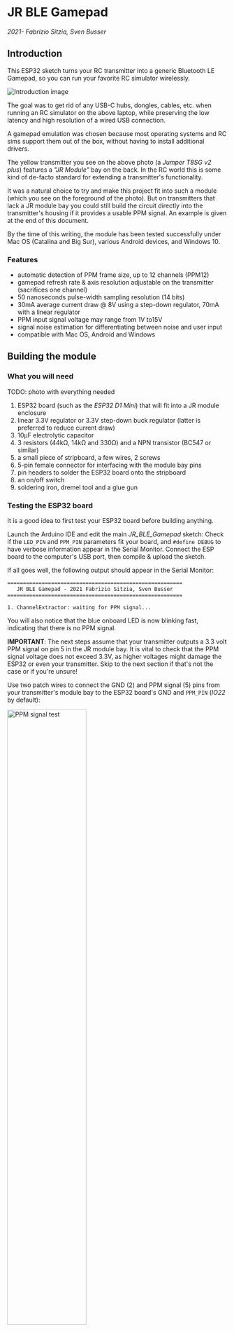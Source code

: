 # JR BLE Gamepad
*2021- Fabrizio Sitzia, Sven Busser*

## Introduction

This ESP32 sketch turns your RC transmitter into a generic Bluetooth LE Gamepad, so you can run your favorite RC simulator wirelessly.

![Introduction image](data/images/intro.jpg)

The goal was to get rid of any USB-C hubs, dongles, cables, etc. when running an RC simulator on the above laptop, while preserving the low latency and high resolution of a wired USB connection.

A gamepad emulation was chosen because most operating systems and RC sims support them out of the box, without having to install additional drivers.

The yellow transmitter you see on the above photo (a *Jumper T8SG v2 plus*) features a *"JR Module"* bay on the back. In the RC world this is some kind of de-facto standard for extending a transmitter's functionality.

It was a natural choice to try and make this project fit into such a module (which you see on the foreground of the photo). But on transmitters that lack a JR module bay you could still build the circuit directly into the transmitter's housing if it provides a usable PPM signal. An example is given at the end of this document.

By the time of this writing, the module has been tested successfully under Mac OS (Catalina and Big Sur), various Android devices, and Windows 10.

### Features

- automatic detection of PPM frame size, up to 12 channels (PPM12)
- gamepad refresh rate & axis resolution adjustable on the transmitter (sacrifices one channel)
- 50 nanoseconds pulse-width sampling resolution (14 bits)
- 30mA average current draw @ 8V using a step-down regulator, 70mA with a linear regulator
- PPM input signal voltage may range from 1V to15V
- signal noise estimation for differentiating between noise and user input
- compatible with Mac OS, Android and Windows




## Building the module

### What you will need

TODO: photo with everything needed

1. ESP32 board  (such as the *ESP32 D1 Mini*) that will fit into a JR module enclosure
2. linear 3.3V regulator or 3.3V step-down buck regulator (latter is preferred to reduce current draw)
3. 10µF electrolytic capacitor
4. 3 resistors (44kΩ, 14kΩ and 330Ω) and a NPN transistor (BC547 or similar)
5. a small piece of stripboard, a few wires, 2 screws
6. 5-pin female connector for interfacing with the module bay pins
7. pin headers to solder the ESP32 board onto the stripboard
8. an on/off switch
9. soldering iron, dremel tool and a glue gun

### Testing the ESP32 board

It is a good idea to first test your ESP32 board before building anything.

Launch the Arduino IDE and edit the main *JR_BLE_Gamepad* sketch: Check if the `LED_PIN` and `PPM_PIN` parameters fit your board, and `#define DEBUG` to have  verbose information appear in the Serial Monitor. Connect the ESP board to the computer's USB port, then compile & upload the sketch.

If all goes well, the following output should appear in the Serial Monitor:

	========================================================
	   JR BLE Gamepad - 2021 Fabrizio Sitzia, Sven Busser   
	========================================================
	
	1. ChannelExtractor: waiting for PPM signal...

You will also notice that the blue onboard LED is now blinking fast, indicating that there is no PPM signal.

**IMPORTANT**: The next steps assume that your transmitter outputs a 3.3 volt PPM signal on pin 5 in the JR module bay.
It is vital to check that the PPM signal voltage does not exceed 3.3V, as higher voltages might damage the ESP32 or even your transmitter. Skip to the next section if that's not the case or if you're unsure!

Use two patch wires to connect the GND (2) and PPM signal (5) pins from your transmitter's module bay to the ESP32 board's GND and `PPM_PIN` (*IO22* by default):

<img alt="PPM signal test" src="data/images/ppm_test.jpg" width="60%">

Configure your transmitter to output a PPM signal.

As soon as a PPM signal is detected you should see something like this appearing in the monitor log:

	2. NoiseEstimator: sampling noise...
	   Diff : 1 1 21 21 21 21 
	   Noise threshold (max) = 25
	
	3. GamepadRefresh: axisCount = 6
	   No refresh rate channel: using REFRESH_RATE_DEFAULT = -25
	   Negative refresh rate --> 8-bit gamepad (compatibility mode) @ 25 Hz
	   Waiting for Bluetooth connection...

*Note: Ignore the "rmt error" appearing immediately after this. BLE initialization interferes with RMT, causing a glitch!*

You will notice that the blue LED is now blinking slowly, indicating that there is no Bluetooth connection.

Open the Bluetooth settings on your computer. You should see a device called *JR Gamepad 8*.
Pair the device, and if all goes well the onboard LED will turn a steady blue, and a stream of axis values will appear in the serial monitor:

	-62 -65 196 196 -11468 32767 / 25 Hz
	-65 -127 131 196 -11468 32767 / 25 Hz
	-62 -131 196 262 -11468 32767 / 25 Hz
	-62 -65 196 196 -11468 32767 / 25 Hz
	-65 -65 196 196 -11468 32767 / 25 Hz
	-131 -65 196 196 -11465 32767 / 25 Hz
	-65 -65 196 262 -11468 32767 / 25 Hz
	-65 -65 199 262 -11468 32767 / 25 Hz
	-65 -65 134 196 -11468 32767 / 25 Hz

Those values appear at a slow rate when you are not touching the transmitter's sticks. But as soon as you wiggle the sticks it will jump to the specified refresh rate (25 Hz)

Go ahead and try your RC simulator now ;-)


### Building the circuit on a breadboard

Now build up the following circuit on a breadboard:

![schematic](data/images/schematic.png)
The real thing should look a bit like the photo below.

**IMPORTANT**: Never plug in the USB connector when the ESP32 board is being powered by another power source (such as the battery on the photo), as this could damage your board or your computer's USB port!

![breadboard](data/images/breadboard.jpg)

The purpose of the transistor circuit is to shift a wide range of input PPM signal voltages down or up to 3.3V.

If you had to skip the PPM test in the previous section, you may perform it safely now.


### Soldering the circuit on a stripboard

Those instructions assume that the stripboard circuit is intended to be fit into a Jumper-style "DIY box" that you can either order online, or 3D-print using the model included in this project.

Prepare a piece of stripboard with the following dimensions:

TODO



## Transmitters lacking a module bay

Transmitters that lack a JR module bay can still be turned into a Bluetooth gamepad. The only condition is that they have to provide a usable PPM signal!

The XK X6 is an unexpensive transmitter that was bundled with the micro-heli that you see on the photo:

<img src="data/images/X6_front.jpg" width="80%" alt="X6 front view">

It lacks a module bay, but it does feature a trainer port on the back. Trainer ports typically carry a standard PPM8 signal:

<img src="data/images/X6_rear.jpg" width="80%" alt="X6 rear view">

The best way to find out is to actually measure the trainer port signal with an oscilloscope:

<img src="data/images/X6_PPM.jpg" width="80%" alt="X6 PPM signal">

And yes, it turns out to be a standard 8-channel PPM signal with 3.3V amplitude. That signal can be fed directly to an ESP32 IO pin. No voltage-level shifting is required!

The ESP32 has to be powered with a 3.3V source.

You could of course use a separate voltage regulator that you feed from the transmitter's battery, but in this case it turns out that we can use the X6 transmitter's onboard regulated power:

<img src="data/images/X6_AMS1117.jpg" width="80%" alt="X6 voltage regulator">

The X6 transmitter uses a regular AMS1117 3.3V linear voltage regulator that you can see in the center of the photo. That regulator has a 1A max current rating and the transmitter draws 150mA, so there will be no problem in providing an extra 30mA to the ESP32 board.

The X6 main board also features measuring pads which are convenient for soldering the GND, 3.3V and PPM wires for the ESP32 board. Those pads are circled in red in the above photo.

Now, as this is intended as a proof-of-concept rather than a definite build, the wires are not soldered directly to the ESP board but to a 3-pin header instead, with patch wires connected to the board:

<img src="data/images/X6_ESP32.jpg" width="80%" alt="X6 voltage regulator">

The ESP32 board is wedged on the left side of the X6 transmitter's casing, as this was deemed the best location to avoid obstructing the Bluetooth antenna.

A definite build should of course properly secure the board in the X6 casing (it is left "floating" in this build), include a switch for cutting power to the ESP and holes in the transmitter's case for viewing the board's LEDs and for accessing the USB port.

#### Configuration

The X6 does not give any possibility to tweak the PPM signal and the channels and switches have a fixed function: The first 4 channels are used for the sticks (aileron, elevator, throttle and rudder), the 5th is for setting the helicopter's tail gyro gain and the 6th is used for collective pitch.

Two different gyro gain values can be configured on the transmitter and toggled with a switch. That makes the "gyro gain" channel interesting as a "refresh rate channel" candidate!

The ESP32 has therefore been configured with `FORCE_CHANNEL_COUNT` and `REFRESH_RATE_CHANNEL` both set to 5. Two different gamepad modes / refresh rates can thus be configured on the transmitter.

The 4 channels for the stick functions are configured with a linear curve ranging from -100 to 100.
Expo, dual-rates, pitch curves, etc. are best set on the RC simulator, not on the transmitter!

##### X6 transmitter with the BLE mod in action:

[!![XK X6 BLE demo](data/images/XK_X6_BLE_DEMO.jpg)](https://youtu.be/LZBl3hdAWv4)

##### Note:

The X6 transmitter has a quirk which interferes with the ESP32's initial noise estimation, resulting in a weird gamepad behaviour:

When powering on the transmitter, the throttle stick must be set at its bottom position, otherwise it goes BEEP BEEP BEEP until you move the stick down. That beeping disrupts the PPM signal ...the X6 designers have probably deemed a proper BEEP to be more important as a timely PPM signal!

Therefore, make sure the throttle stick is at the bottom **<u>before</u>** switching on the transmitter.

## Usage & Fine-tuning

The default parameters of this sketch are tuned for maximum compatibility with gamepad drivers, not for maximum performance!

The defaults force a fixed 6-axis gamepad with low resolution (7 bit) and a 25Hz refresh rate. Your transmitter can do a lot better than that!

You should therefore modify the *Configurable parameters* in the main `JR_BLE_Gamepad` sketch, as explained in this section.

### Number of channels vs number of gamepads

A standard PPM signal contains 8 channels, which have to be mapped to gamepad axes.

Generic gamepad drivers however support at most 6 axes per gamepad: 4 analog stick axes plus 2 analog trigger buttons.

Therefore, if more than 6 channels are required, they will be mapped to a second gamepad. But some gamepad drivers (most notably Android) have trouble dealing with dual gamepad configurations, which is why the default setting is to limit the number of axes to 6.

Another issue with dual gamepad configurations is their support by RC simulators: The operating system properly recognizing two gamepads is only one part of the equation. A sim that is not limited to a single gamepad is the second part.

> The `FORCE_CHANNEL_COUNT` parameter is set to 6 by default, forcing a single gamepad configuration regardless of the number of channels available in the PPM signal.
>
> If you want to use all the available PPM channels, then set the `FORCE_CHANNEL_COUNT` parameter to 0 (zero).

### 7-, 8-, 15- and 16-bit axis resolutions

8-bit axis resolution is the norm for your average gamepad that does not feature the high-precision gimbals found in a good RC transmitter.

The USB HID standard (it's the same for Bluetooth) allows specifying 16-bit resolution axes, but not every gamepad driver supports this, which is why the default resolution is 8-bit.

Actually, the default resolution is effectively only 7-bit due to a workaround for a Unity engine bug under Windows. Only positive axis values are used when the workaround is enabled, cutting the available resolution in half!

> 8-bit resolution is selected by setting a negative gamepad refresh rate value.
> 16-bit resolution is selected by setting a positive gamepad refresh rate value.
>
> By default `REFRESH_RATE_DEFAULT` is set to -25, resulting in a 25 Hz gamepad refresh rate with 8-bit axis resolution. You can change this value of course, but a more flexible way is to use a *refresh rate channel* as explained later.
>
> If you do not intend to run RC simulators under Windows, you should disable the Unity bug workaround by setting `UNITY_BUG_WORKAROUND` to 0 (zero)
> The effect of the workaround is that only positive axis values are used instead of the full negative to positive value range, thus effectively cutting the axis resolution in half!
>
> While this has no impact in 16-bit *high-resolution* mode (pulse-width sampling resolution is 14-bit) the difference is quite noticeable in 8-bit *compatibility* mode!

### The refresh rate channel

The gamepad refresh rate specifies how often position updates are sent to the computer.

This is a critical setting that varies a lot among gamepad driver implementations: Too low a value and the sticks will feel unresponsive, too high a value and the gamepad driver will have trouble keeping up with the position updates, resulting in stuttering or extreme lag.
You should strive for the highest possible refresh rate that will not overwhelm your gamepad driver.

The idea behind a *refresh rate channel* is to use one of the PPM channels to set the gamepad refresh rate.

This will sacrifice one channel, but it will give you a lot more flexibility as you can select 8-bit or 16-bit axis resolution and set the gamepad refresh rate on the fly from your RC transmitter, without having to edit the configuration parameters and re-flash the ESP32 board!

> Set `REFRESH_RATE_CHANNEL` to the number of the channel that you want to use as the refresh rate channel.
> Note that the availability of a refresh rate channel overrides `REFRESH_RATE_DEFAULT`.
>
> If you do not want to use a refresh rate channel then set `REFRESH_RATE_CHANNEL` to 0 (zero).

### Gamepad modes

The gamepad refresh rate can be changed on the fly, for example by mapping the refresh rate channel to a rotary knob on your transmitter, or by mapping discrete channel values to different switch positions.

Switching between 8- and 16-bit axis resolutions and between single and dual gamepad modes however affects the structure of the data that is sent via Bluetooth (different HID reports) This means that the module has to be restarted in order for a mode switch to take effect. You may also have to un-pair & re-pair the module with the computer afterwards!

There are 8 gamepad modes in total:

| Bluetooth name  | Res / #ch | Comment                                                 |
| --------------- | ------------------------------------------------------------ | ------------------------------------------------------------ |
| JR Gamepad 8    | 8-bit / 6 | *Compatibility* mode<br />Necessary on some Android devices. |
| JR Gamepad 16   | 16-bit / 6 | *High-resolution* mode<br />This is the overall best performance mode. |
| JR Gamepad 2x8  | 8-bit / 12 | Use only if you're stuck with 8-bit and need more than 6 channels. |
| JR Gamepad 2x16 | 16-bit / 12 | The preferred choice if you need more than 6 channels. |
| JR Gamepad 7 | 7-bit / 6 | ...same as the above modes, but with the Unity bug under<br />Windows workaround enabled.<br />Resolution is cut in half, effectively losing 1 bit of precision! |
| JR Gamepad 15 | 15-bit / 6 |  |
| JR Gamepad 2x7 | 7-bit / 12 |  |
| JR Gamepad 2x15 | 15-bit / 12 |  |

### PPM frame size

A standard 8-channel PPM frame has a length of 22.5 milliseconds, which means that channel values are updated at a 44 Hz rate.

You can improve on this if your transmitter allows you to tweak the PPM signal settings: Only include the channels that you really need, and set a PPM frame size that you calculate using the following formula:

​	*`number of channels * 2 ms + 2.6 ms = frame size in milliseconds`*

The 2.6 ms in the above formula is the 2.5 ms minimum sync pulse length plus a little margin (...this sketch allows for shorter sync pulses than the standard 4.6 ms)

As an example, if you only need 6 channels you will get:

​	`6 * 2 ms + 2.6 ms = 14.6 ms`

This equates to a 68 Hz update rate, which is quite an improvement over 44 Hz!

You could reduce the frame size even further by using non-standard channel pulse-widths and a shorter sync pulse length, but this will render the module incompatible with standard PPM signals.

On transmitters runninng the open-source *DeviationTX* firmware, the PPM protocol and the number of channels is configured in the *Model setup* page:

<img src="data/images/num_channels.jpg" width="50%" alt="Number of PPM channels">

The frame size is defined in the PPM protocol's settings page:

<img src="data/images/frame_size.jpg" width="50%" alt="PPM frame size">

On *DeviationTX* the delta pulse width is set to 400 microseconds by default. You should set it to 500 to use the full sampling resolution, and limit all your channels to the -100 to +100 value range.

### The author's settings

The author's module is configured with `FORCE_CHANNEL_COUNT` set to 0 (zero), `REFRESH_RATE_CHANNEL`  to 6, and the  `UNITY_BUG_WORKAROUND` is enabled, so the transmitter can also be used on *Unity*-engine based simulators (such as *CGM Next* and *FPV Freerider*) on Windows PCs.

This gives a lot of flexibility when running various RC simulators on different systems, while at the same time allowing tuning the module's settings on the transmitter.

Six channels are sufficient for all the simulators used by the author (*CGM Next, FPV Freerider* and *Picasim*).
The channels are mapped as follows:

- The first 4 are used for the stick axes (aileron, elevator, throttle and rudder)
  On the transmitter they are mapped with a linear curve from -100 to 100
- The 5th channel is used to map additional functions that are put on switches, such as selecting different flight conditions, autorotation, retracting landing gear, etc.
- And the 6th is used as the refresh rate channel.

The Macbook runs at the 100 Hz maximum refresh rate (...because it can ;-)

But different refresh rates and modes have to be used on the Android devices: The *Bqeel Y4 Max* TV box only works reliably in 8-bit mode up to 25 Hz, while the *Blackview Tab 8* tablet works fine in 16-bit mode up to 80 Hz.

Different refresh rate channel values have therefore been mapped to different switch positions on the transmitter, to select the gamepad mode and refresh rate that best fits a particular system.



## Credits

| To           | For                                                          |
| ------------ | ------------------------------------------------------------ |
| Sven Busser  | the design of the 3D-printed JR module case and for beta-testing on Windows 10 |
| *lemmingdev* | the Arduino *ESP32-BLE-Gamepad* library (*JR Gamepad* borrows heavily from that code) |
| *chegewara*  | various ESP32 code examples, not only related to BLE         |

